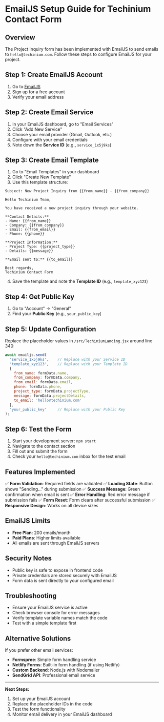 # EmailJS Setup Guide for Techinium Contact Form

## Overview
The Project Inquiry form has been implemented with EmailJS to send emails to `hello@techinium.com`. Follow these steps to configure EmailJS for your project.

## Step 1: Create EmailJS Account
1. Go to [EmailJS](https://www.emailjs.com/)
2. Sign up for a free account
3. Verify your email address

## Step 2: Create Email Service
1. In your EmailJS dashboard, go to "Email Services"
2. Click "Add New Service"
3. Choose your email provider (Gmail, Outlook, etc.)
4. Configure with your email credentials
5. Note down the **Service ID** (e.g., `service_1x5j9ks`)

## Step 3: Create Email Template
1. Go to "Email Templates" in your dashboard
2. Click "Create New Template"
3. Use this template structure:

```
Subject: New Project Inquiry from {{from_name}} - {{from_company}}

Hello Techinium Team,

You have received a new project inquiry through your website.

**Contact Details:**
- Name: {{from_name}}
- Company: {{from_company}}
- Email: {{from_email}}
- Phone: {{phone}}

**Project Information:**
- Project Type: {{project_type}}
- Details: {{message}}

**Email sent to:** {{to_email}}

Best regards,
Techinium Contact Form
```

4. Save the template and note the **Template ID** (e.g., `template_xyz123`)

## Step 4: Get Public Key
1. Go to "Account" → "General"
2. Find your **Public Key** (e.g., `your_public_key`)

## Step 5: Update Configuration
Replace the placeholder values in `/src/TechiniumLanding.jsx` around line 340:

```javascript
await emailjs.send(
  'service_1x5j9ks',    // Replace with your Service ID
  'template_xyz123',    // Replace with your Template ID
  {
    from_name: formData.name,
    from_company: formData.company,
    from_email: formData.email,
    phone: formData.phone,
    project_type: formData.projectType,
    message: formData.projectDetails,
    to_email: 'hello@techinium.com'
  },
  'your_public_key'     // Replace with your Public Key
);
```

## Step 6: Test the Form
1. Start your development server: `npm start`
2. Navigate to the contact section
3. Fill out and submit the form
4. Check your `hello@techinium.com` inbox for the test email

## Features Implemented
✅ **Form Validation**: Required fields are validated
✅ **Loading State**: Button shows "Sending..." during submission
✅ **Success Message**: Green confirmation when email is sent
✅ **Error Handling**: Red error message if submission fails
✅ **Form Reset**: Form clears after successful submission
✅ **Responsive Design**: Works on all device sizes

## EmailJS Limits
- **Free Plan**: 200 emails/month
- **Paid Plans**: Higher limits available
- All emails are sent through EmailJS servers

## Security Notes
- Public key is safe to expose in frontend code
- Private credentials are stored securely with EmailJS
- Form data is sent directly to your configured email

## Troubleshooting
- Ensure your EmailJS service is active
- Check browser console for error messages
- Verify template variable names match the code
- Test with a simple template first

## Alternative Solutions
If you prefer other email services:
- **Formspree**: Simple form handling service
- **Netlify Forms**: Built-in form handling (if using Netlify)
- **Custom Backend**: Node.js with Nodemailer
- **SendGrid API**: Professional email service

---

**Next Steps:**
1. Set up your EmailJS account
2. Replace the placeholder IDs in the code
3. Test the form functionality
4. Monitor email delivery in your EmailJS dashboard